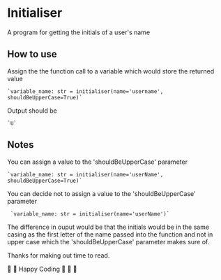 # Initialiser
A program for getting the initials of a user's name

## How to use
 Assign the the function call to a variable which would store the returned value
 
    `variable_name: str = initialiser(name='username', shouldBeUpperCase=True)`
  
 Output should be
 
    `U`
  
## Notes
   You can assign a value to the 'shouldBeUpperCase' parameter
   
    `variable_name: str = initialiser(name='userName', shouldBeUpperCase=True)`
    
   You can decide not to assign a value to the 'shouldBeUpperCase' parameter
   
     `variable_name: str = initialiser(name='userName')`
 
 The difference in ouput would be that the initials would be in the same casing as the first letter of the name passed into the function and not in upper case which the 'shouldBeUpperCase' parameter makes sure of.
 
Thanks for making out time to read.

:partying_face: :partying_face: Happy Coding :partying_face: :partying_face: :partying_face:

